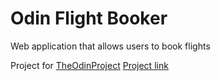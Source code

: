 # Odin Flight Booker

Web application that allows users to book flights

Project for [TheOdinProject](https://www.theodinproject.com)
[Project link](https://www.theodinproject.com/lessons/ruby-on-rails-flight-booker)